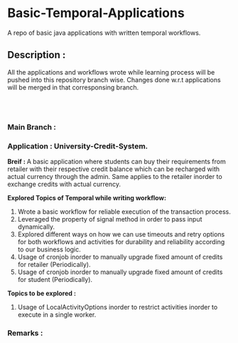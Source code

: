 # Basic-Temporal-Applications
A repo of basic java applications with written temporal workflows.

## Description :
All the applications and workflows wrote while learning process will be pushed into this repository branch wise. Changes done w.r.t applications will be merged in that corresponsing branch.

<br></br>

### Main Branch :
### Application : University-Credit-System.
<b> Breif : </b> A basic application where students can buy their requirements from retailer with their respective credit balance which can be recharged with actual currency through the admin.
Same applies to the retailer inorder to exchange credits with actual currency.

<b>Explored Topics of Temporal while writing workflow: </b> <br>
1. Wrote a basic workflow for reliable execution of the transaction process.
2. Leveraged the property of signal method in order to pass input dynamically.
3. Explored different ways on how we can use timeouts and retry options for both workflows and activities for durability and reliability according to our business logic.
4. Usage of cronjob inorder to manually upgrade fixed amount of credits for retailer (Periodically).
5. Usage of cronjob inorder to manually upgrade fixed amount of credits for student (Periodically).

<b>Topics to be explored : </b> <br>
1. Usage of LocalActivityOptions inorder to restrict activities inorder to execute in a single worker.

### Remarks : 


